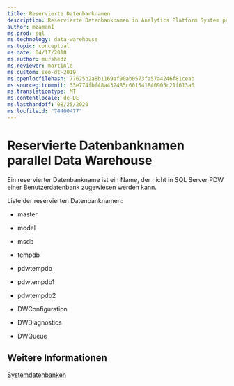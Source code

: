 ```yaml
---
title: Reservierte Datenbanknamen
description: Reservierte Datenbanknamen in Analytics Platform System parallel Data Warehouse.
author: mzaman1
ms.prod: sql
ms.technology: data-warehouse
ms.topic: conceptual
ms.date: 04/17/2018
ms.author: murshedz
ms.reviewer: martinle
ms.custom: seo-dt-2019
ms.openlocfilehash: 77625b2a8b1169af90ab0573fa57a4246f81ceab
ms.sourcegitcommit: 33e774fbf48a432485c601541840905c21f613a0
ms.translationtype: MT
ms.contentlocale: de-DE
ms.lasthandoff: 08/25/2020
ms.locfileid: "74400477"
---
```

# <a name="reserved-database-names-in-parallel-data-warehouse"></a>Reservierte Datenbanknamen parallel Data Warehouse
Ein reservierter Datenbankname ist ein Name, der nicht in SQL Server PDW einer Benutzerdatenbank zugewiesen werden kann.  
  
Liste der reservierten Datenbanknamen:  
  
-   master  
  
-   model  
  
-   msdb  
  
-   tempdb  
  
-   pdwtempdb  
  
-   pdwtempdb1  
  
-   pdwtempdb2  
  
-   DWConfiguration  
  
-   DWDiagnostics  
  
-   DWQueue  
  
## <a name="see-also"></a>Weitere Informationen  
<!-- MISSING LINKS 
[Database Administration &#40;SQL Server PDW&#41;](../sqlpdw/database-administration-sql-server-pdw.md)  
-->
[Systemdatenbanken](system-databases.md)  
  
